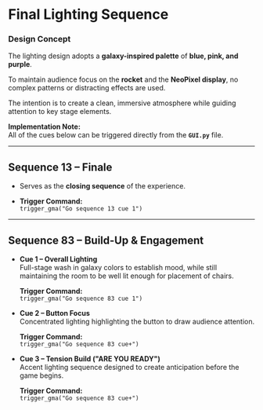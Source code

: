 # Final Lighting Sequence

### Design Concept
The lighting design adopts a **galaxy-inspired palette** of **blue, pink, and purple**.  

To maintain audience focus on the **rocket** and the **NeoPixel display**, no complex patterns or distracting effects are used.  

The intention is to create a clean, immersive atmosphere while guiding attention to key stage elements.  

**Implementation Note:**  
All of the cues below can be triggered directly from the **`GUI.py`** file.  

---

## Sequence 13 – Finale

- Serves as the **closing sequence** of the experience.  

- **Trigger Command:**  
  `trigger_gma("Go sequence 13 cue 1")`  

---

## Sequence 83 – Build-Up & Engagement

- **Cue 1 – Overall Lighting**  
  Full-stage wash in galaxy colors to establish mood, while still maintaining the room to be well lit enough for placement of chairs.  

  **Trigger Command:**  
  `trigger_gma("Go sequence 83 cue 1")`  


- **Cue 2 – Button Focus**  
  Concentrated lighting highlighting the button to draw audience attention.  

  **Trigger Command:**  
  `trigger_gma("Go sequence 83 cue+")`  


- **Cue 3 – Tension Build ("ARE YOU READY")**  
  Accent lighting sequence designed to create anticipation before the game begins.  

  **Trigger Command:**  
  `trigger_gma("Go sequence 83 cue+")`  
